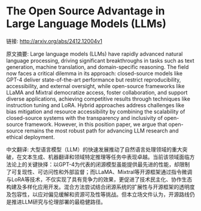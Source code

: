 # The Open Source Advantage in Large Language Models (LLMs)

链接: http://arxiv.org/abs/2412.12004v1

原文摘要:
Large language models (LLMs) have rapidly advanced natural language
processing, driving significant breakthroughs in tasks such as text generation,
machine translation, and domain-specific reasoning. The field now faces a
critical dilemma in its approach: closed-source models like GPT-4 deliver
state-of-the-art performance but restrict reproducibility, accessibility, and
external oversight, while open-source frameworks like LLaMA and Mixtral
democratize access, foster collaboration, and support diverse applications,
achieving competitive results through techniques like instruction tuning and
LoRA. Hybrid approaches address challenges like bias mitigation and resource
accessibility by combining the scalability of closed-source systems with the
transparency and inclusivity of open-source framework. However, in this
position paper, we argue that open-source remains the most robust path for
advancing LLM research and ethical deployment.

中文翻译:
大型语言模型（LLM）的快速发展推动了自然语言处理领域的重大突破，在文本生成、机器翻译和领域特定推理等任务中表现卓越。当前该领域面临方法论上的关键抉择：以GPT-4为代表的闭源模型虽能提供最先进的性能，却限制了可复现性、可访问性和外部监督；而LLaMA、Mixtral等开源框架通过指令微调与LoRA等技术，不仅实现了具有竞争力的效果，更促进了技术民主化、协作生态构建及多样化应用开发。混合方法尝试结合闭源系统的扩展性与开源框架的透明度及包容性，以应对偏见缓解和资源可及性等挑战。但本立场文件认为，开源路线仍是推进LLM研究与伦理部署的最稳健路径。
